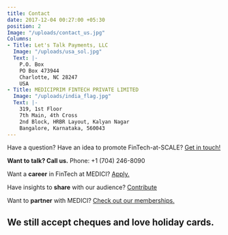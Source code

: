 ```yaml
---
title: Contact
date: 2017-12-04 00:27:00 +05:30
position: 2
Image: "/uploads/contact_us.jpg"
Columns:
- Title: Let's Talk Payments, LLC
  Image: "/uploads/usa_sol.jpg"
  Text: |-
    P.O. Box
    PO Box 473944
    Charlotte, NC 28247
    USA
- Title: MEDICIPRIM FINTECH PRIVATE LIMITED
  Image: "/uploads/india_flag.jpg"
  Text: |-
    319, 1st Floor
    7th Main, 4th Cross
    2nd Block, HRBR Layout, Kalyan Nagar
    Bangalore, Karnataka, 560043
---
```


Have a question? Have an idea to promote FinTech-at-SCALE? [Get in touch!](mailto:info@gomedici.com)

**Want to talk? Call us.**
Phone: +1 (704) 246-8090

Want a **career** in FinTech at MEDICI? [Apply.](mailto:talent@gomedici.com)

Have insights to **share** with our audience? [Contribute](/contribute/)

Want to **partner** with MEDICI? [Check out our memberships.](https://memberships.gomedici.com/)

## We still accept cheques and love holiday cards.




